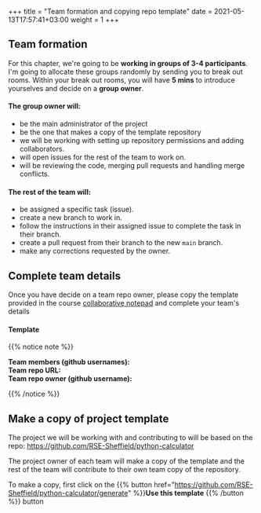 +++
title = "Team formation and copying repo template"
date =  2021-05-13T17:57:41+03:00
weight = 1
+++

## Team formation

For this chapter, we're going to be **working in groups of 3-4 participants**. I'm going to allocate these groups randomly by sending you to break out rooms. Within your break out rooms, you will have **5 mins** to introduce yourselves and decide on a **group owner**. 

#### The group owner will:

- be the main administrator of the project 
- be the one that makes a copy of the template repository
- we will be working with setting up repository permissions and adding collaborators.
- will open issues for the rest of the team to work on.
- will be reviewing the code, merging pull requests and handling merge conflicts.

#### The rest of the team will:

- be assigned a specific task (issue).
- create a new branch to work in.
- follow the instructions in their assigned issue to complete the task in their branch.
- create a pull request from their branch to the new `main` branch.
- make any corrections requested by the owner.

## Complete team details

Once you have decide on a team repo owner, please copy the template provided in the course [collaborative notepad](https://docs.google.com/document/d/1-CkHO417wtfJZ35X4q5tk_hcgP9W3mfEG5AsN2SIU1A/edit?usp=sharing) and complete your team's details

#### Template

{{% notice note %}}


**Team members (github usernames):** <br>
**Team repo URL:** <br>
**Team repo owner (github username):**  


{{% /notice %}}

## Make a copy of project template

The project we will be working with and contributing to will be based on the repo: https://github.com/RSE-Sheffield/python-calculator

The project owner of each team will make a copy of the template and the rest of the team will contribute to their own team copy of the repository.

To make a copy, first click on the {{% button href="https://github.com/RSE-Sheffield/python-calculator/generate" %}}**Use this template** {{% /button %}} button